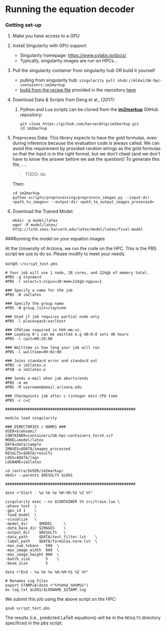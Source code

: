 # Running the equation decoder

### Getting set-up

1. Make you have access to a GPU

2. Install Singularity with GPU support:

   - Singularity homepage: <https://www.sylabs.io/docs/>
   - Typically, singularity images are run on HPCs...

3. Pull the singularity container from singularity hub OR build it yourself

   - pulling from singularity hub: `singularity pull shub://ml4ai/UA-hpc-containers:im2markup`
   - [build from the recipe file](https://singularity.lbl.gov/docs-build-container#building-containers-from-singularity-recipe-files) provided in the repository [here](https://github.com/ml4ai/automates/blob/2f5c2499152c0d9dd27f5ad6b9b1ecb95999a110/equation_extraction/containers/Singularity.im2markup)

4. Download Data & Scripts from Deng et al., (2017): 

   1. Python and Lua scripts can be cloned from the [**im2markup**](https://github.com/harvardnlp/im2markup) GitHub repository:

      ```
      git clone https://github.com/harvardnlp/im2markup.git
      cd im2markup
      ```

5. Preprocess Data:
    This library expects to have the gold formulas, even during inference because the evaluation code is always called.  We can avoid this requirement by provided random strings as the gold formulas so that the input is in the right format, but we don't cheat (and we don't have to know the answer before we ask the question)!
    To generate this file, ....
    > TODO: do

    Then:

    ```
    cd im2markup
    python scripts/preprocessing/preprocess_images.py --input-dir <path_to_images> --output-dir <path_to_output_images_processed>
    ```

 6. Download the Trained Model:

     ```
     mkdir -p model/latex
     wget -P model/latex/ http://lstm.seas.harvard.edu/latex/model/latex/final-model
     ```



###Running the model on your equation images

At the University of Arizona, we run the code on the HPC.  This is the PBS script we use to do so.  Please modify to meet your needs. 

script: ```~/script_test.pbs```

```
# Your job will use 1 node, 28 cores, and 224gb of memory total.
#PBS -q standard
#PBS -l select=1:ncpus=28:mem=224gb:ngpus=1

### Specify a name for the job
#PBS -N im2latex

### Specify the group name
#PBS -W group_list=claytonm

### Used if job requires partial node only
#PBS -l place=pack:exclhost

### CPUtime required in hhh:mm:ss.
### Leading 0's can be omitted e.g 48:0:0 sets 48 hours
#PBS -l cput=00:28:00

### Walltime is how long your job will run
#PBS -l walltime=00:02:00

### Joins standard error and standard out
#PBS -o im2latex.o
#PSB -e im2latex.e

### Sends e-mail when job aborts/ends
#PBS -m ae
#PBS -M username@email.arizona.edu

### Checkpoints job after c (integer min) CPU time
#PBS -c c=2

##########################################################

module load singularity

### DIRECTORIES / NAMES ###
USER=$(whoami)
CONTAINER=containers/UA-hpc-containers_torch.sif
MODEL=model/latex
DATA=data/sample
IMAGES=$DATA/images_processed
RESULTS=$DATA/results
LOGS=$DATA/logs
LOGNAME=im2latex

cd /extra/$USER/im2markup/
mkdir --parents $RESULTS $LOGS

##########################################################

date +"Start - %a %b %e %H:%M:%S %Z %Y"

singularity exec --nv $CONTAINER th src/train.lua \
-phase test  \
-gpu_id 1    \
-load_model  \
-visualize   \
-model_dir     $MODEL     \
-data_base_dir $IMAGES    \
-output_dir    $RESULTS   \
-data_path     $DATA/test_filter.lst    \
-label_path    $DATA/formulas.norm.lst  \
-max_num_tokens   500  \
-max_image_width  800  \
-max_image_height 800  \
-batch_size       5    \
-beam_size        5

date +"End - %a %b %e %H:%M:%S %Z %Y"

# Renames Log Files
export STAMP=$(date +"%Y%m%d_%H%M%S")
mv log.txt $LOGS/$LOGNAME_$STAMP.log
```

We submit this job using the above script on the HPC:

```
qsub script_test.pbs
```

The results (i.e., predicted LaTeX equations) will be in the `RESULTS` directory specificed in the pbs script.

